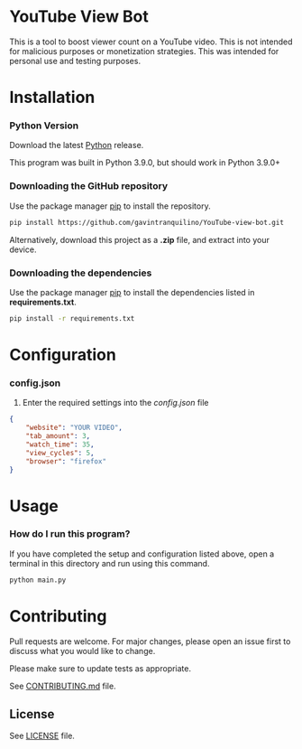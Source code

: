 # YouTube View Bot

This is a tool to boost viewer count on a YouTube video. This is not intended for malicious purposes or monetization strategies. This was intended for personal use and testing purposes.

# Installation

### Python Version
Download the latest [Python](https://www.python.org/downloads/) release.

This program was built in Python 3.9.0, but should work in Python 3.9.0+

### Downloading the GitHub repository
Use the package manager [pip](https://pip.pypa.io/en/stable/) to install the repository.

```bash
pip install https://github.com/gavintranquilino/YouTube-view-bot.git
```

Alternatively, download this project as a **.zip** file, and extract into your device.

### Downloading the dependencies
Use the package manager [pip](https://pip.pypa.io/en/stable/) to install the dependencies listed in **requirements.txt**.

```bash
pip install -r requirements.txt
```

# Configuration

### config.json
1. Enter the required settings into the *config.json* file

```json
{
    "website": "YOUR VIDEO", 
    "tab_amount": 3,
    "watch_time": 35,
    "view_cycles": 5,
    "browser": "firefox"
}
```

# Usage

### How do I run this program?
If you have completed the setup and configuration listed above, open a terminal in this directory and run using this command.

```bash
python main.py
```

# Contributing
Pull requests are welcome. For major changes, please open an issue first to discuss what you would like to change.

Please make sure to update tests as appropriate.

See [CONTRIBUTING.md](https://github.com/gavintranquilino/YouTube-view-bot/blob/master/CONTRIBUTING.md) file.

## License
See [LICENSE](https://github.com/gavintranquilino/YouTube-view-bot/blob/master/LICENSE) file.

